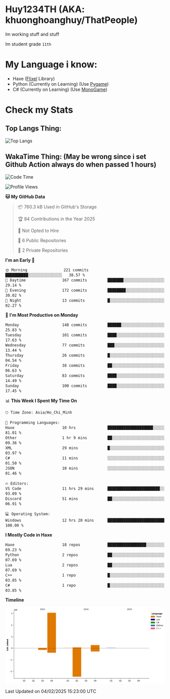 # Huy1234TH (AKA: khuonghoanghuy/ThatPeople)
Im working stuff and stuff

Im student grade `11th`

# My Language i know:
- Haxe ([Flixel](http://haxeflixel.com/) Library)
- Python (Currently on Learning) (Use [Pygame](https://www.pygame.org/news))
- C# (Currently on Learning) (Use [MonoGame](https://monogame.net/))

# Check my Stats
## Top Langs Thing:
![Top Langs](https://github-readme-stats.vercel.app/api/top-langs/?username=khuonghoanghuy&hide_progress=false)

## WakaTime Thing: (May be wrong since i set Github Action always do when passed 1 hours)
<!--START_SECTION:waka-->
![Code Time](http://img.shields.io/badge/Code%20Time-14%20hrs%2031%20mins-blue)

![Profile Views](http://img.shields.io/badge/Profile%20Views-251-blue)

**🐱 My GitHub Data** 

> 📦 760.3 kB Used in GitHub's Storage 
 > 
> 🏆 84 Contributions in the Year 2025
 > 
> 🚫 Not Opted to Hire
 > 
> 📜 6 Public Repositories 
 > 
> 🔑 2 Private Repositories 
 > 
**I'm an Early 🐤** 

```text
🌞 Morning                221 commits         ██████████░░░░░░░░░░░░░░░   38.57 % 
🌆 Daytime                167 commits         ███████░░░░░░░░░░░░░░░░░░   29.14 % 
🌃 Evening                172 commits         ████████░░░░░░░░░░░░░░░░░   30.02 % 
🌙 Night                  13 commits          █░░░░░░░░░░░░░░░░░░░░░░░░   02.27 % 
```
📅 **I'm Most Productive on Monday** 

```text
Monday                   148 commits         ██████░░░░░░░░░░░░░░░░░░░   25.83 % 
Tuesday                  101 commits         ████░░░░░░░░░░░░░░░░░░░░░   17.63 % 
Wednesday                77 commits          ███░░░░░░░░░░░░░░░░░░░░░░   13.44 % 
Thursday                 26 commits          █░░░░░░░░░░░░░░░░░░░░░░░░   04.54 % 
Friday                   38 commits          ██░░░░░░░░░░░░░░░░░░░░░░░   06.63 % 
Saturday                 83 commits          ████░░░░░░░░░░░░░░░░░░░░░   14.49 % 
Sunday                   100 commits         ████░░░░░░░░░░░░░░░░░░░░░   17.45 % 
```


📊 **This Week I Spent My Time On** 

```text
🕑︎ Time Zone: Asia/Ho_Chi_Minh

💬 Programming Languages: 
Haxe                     10 hrs              ████████████████████░░░░░   81.01 % 
Other                    1 hr 9 mins         ██░░░░░░░░░░░░░░░░░░░░░░░   09.36 % 
XML                      29 mins             █░░░░░░░░░░░░░░░░░░░░░░░░   03.97 % 
C#                       11 mins             ░░░░░░░░░░░░░░░░░░░░░░░░░   01.50 % 
JSON                     10 mins             ░░░░░░░░░░░░░░░░░░░░░░░░░   01.46 % 

🔥 Editors: 
VS Code                  11 hrs 29 mins      ███████████████████████░░   93.09 % 
Discord                  51 mins             ██░░░░░░░░░░░░░░░░░░░░░░░   06.91 % 

💻 Operating System: 
Windows                  12 hrs 20 mins      █████████████████████████   100.00 % 
```

**I Mostly Code in Haxe** 

```text
Haxe                     18 repos            █████████████████░░░░░░░░   69.23 % 
Python                   2 repos             ██░░░░░░░░░░░░░░░░░░░░░░░   07.69 % 
Lua                      2 repos             ██░░░░░░░░░░░░░░░░░░░░░░░   07.69 % 
C++                      1 repo              █░░░░░░░░░░░░░░░░░░░░░░░░   03.85 % 
C#                       1 repo              █░░░░░░░░░░░░░░░░░░░░░░░░   03.85 % 
```



**Timeline**

![Lines of Code chart](https://raw.githubusercontent.com/khuonghoanghuy/khuonghoanghuy/main/assets/bar_graph.png)


 Last Updated on 04/02/2025 15:23:00 UTC
<!--END_SECTION:waka-->
